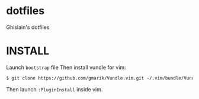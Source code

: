 dotfiles
========

Ghislain's dotfiles

INSTALL
=======

Launch `bootstrap` file
Then install vundle for vim:
```bash
$ git clone https://github.com/gmarik/Vundle.vim.git ~/.vim/bundle/Vundle.vim
```
Then launch `:PluginInstall` inside vim.
